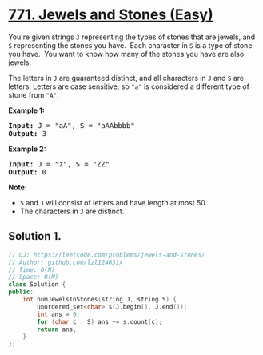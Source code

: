 # [771. Jewels and Stones (Easy)](https://leetcode.com/problems/jewels-and-stones/)

<p>You're given strings <code>J</code> representing the types of stones that are jewels, and <code>S</code> representing the stones you have.&nbsp; Each character in <code>S</code> is a type of stone you have.&nbsp; You want to know how many of the stones you have are also jewels.</p>

<p>The letters in <code>J</code> are guaranteed distinct, and all characters in <code>J</code> and <code>S</code> are letters. Letters are case sensitive, so <code>"a"</code> is considered a different type of stone from <code>"A"</code>.</p>

<p><strong>Example 1:</strong></p>

<pre><strong>Input:</strong> J = "aA", S = "aAAbbbb"
<strong>Output:</strong> 3
</pre>

<p><strong>Example 2:</strong></p>

<pre><strong>Input:</strong> J = "z", S = "ZZ"
<strong>Output:</strong> 0
</pre>

<p><strong>Note:</strong></p>

<ul>
	<li><code>S</code> and <code>J</code> will consist of letters and have length at most 50.</li>
	<li>The characters in <code>J</code> are distinct.</li>
</ul>

## Solution 1.

```cpp
// OJ: https://leetcode.com/problems/jewels-and-stones/
// Author: github.com/lzl124631x
// Time: O(N)
// Space: O(N)
class Solution {
public:
    int numJewelsInStones(string J, string S) {
        unordered_set<char> s(J.begin(), J.end());
        int ans = 0;
        for (char c : S) ans += s.count(c);
        return ans;
    }
};
```